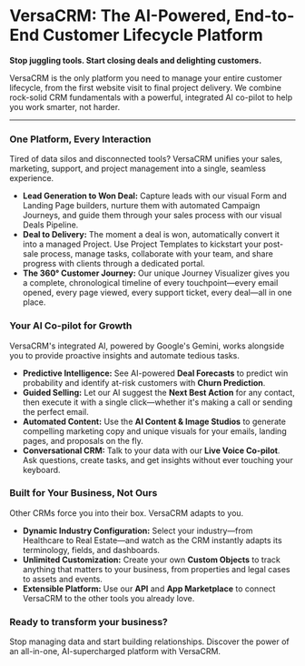 # VersaCRM: The AI-Powered, End-to-End Customer Lifecycle Platform

**Stop juggling tools. Start closing deals and delighting customers.**

VersaCRM is the only platform you need to manage your entire customer lifecycle, from the first website visit to final project delivery. We combine rock-solid CRM fundamentals with a powerful, integrated AI co-pilot to help you work smarter, not harder.

---

### One Platform, Every Interaction

Tired of data silos and disconnected tools? VersaCRM unifies your sales, marketing, support, and project management into a single, seamless experience.

*   **Lead Generation to Won Deal:** Capture leads with our visual Form and Landing Page builders, nurture them with automated Campaign Journeys, and guide them through your sales process with our visual Deals Pipeline.
*   **Deal to Delivery:** The moment a deal is won, automatically convert it into a managed Project. Use Project Templates to kickstart your post-sale process, manage tasks, collaborate with your team, and share progress with clients through a dedicated portal.
*   **The 360° Customer Journey:** Our unique Journey Visualizer gives you a complete, chronological timeline of every touchpoint—every email opened, every page viewed, every support ticket, every deal—all in one place.

### Your AI Co-pilot for Growth

VersaCRM's integrated AI, powered by Google's Gemini, works alongside you to provide proactive insights and automate tedious tasks.

*   **Predictive Intelligence:** See AI-powered **Deal Forecasts** to predict win probability and identify at-risk customers with **Churn Prediction**.
*   **Guided Selling:** Let our AI suggest the **Next Best Action** for any contact, then execute it with a single click—whether it's making a call or sending the perfect email.
*   **Automated Content:** Use the **AI Content & Image Studios** to generate compelling marketing copy and unique visuals for your emails, landing pages, and proposals on the fly.
*   **Conversational CRM:** Talk to your data with our **Live Voice Co-pilot**. Ask questions, create tasks, and get insights without ever touching your keyboard.

### Built for Your Business, Not Ours

Other CRMs force you into their box. VersaCRM adapts to you.

*   **Dynamic Industry Configuration:** Select your industry—from Healthcare to Real Estate—and watch as the CRM instantly adapts its terminology, fields, and dashboards.
*   **Unlimited Customization:** Create your own **Custom Objects** to track anything that matters to your business, from properties and legal cases to assets and events.
*   **Extensible Platform:** Use our **API** and **App Marketplace** to connect VersaCRM to the other tools you already love.

### Ready to transform your business?

Stop managing data and start building relationships. Discover the power of an all-in-one, AI-supercharged platform with VersaCRM.
